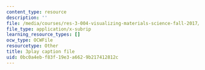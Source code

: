 ```yaml
---
content_type: resource
description: ''
file: /media/courses/res-3-004-visualizing-materials-science-fall-2017/0bc0a4ebf83f19e3a6629b217412812c_a2xqcqRYosg.srt
file_type: application/x-subrip
learning_resource_types: []
ocw_type: OCWFile
resourcetype: Other
title: 3play caption file
uid: 0bc0a4eb-f83f-19e3-a662-9b217412812c
---
```

